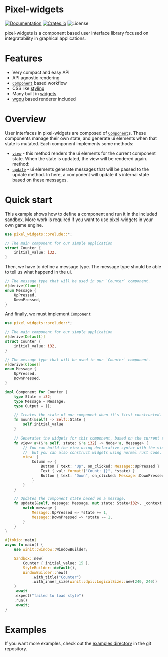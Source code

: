 # Pixel-widgets
[![Documentation](https://docs.rs/pixel-widgets/badge.svg)](https://docs.rs/pixel-widgets)
[![Crates.io](https://img.shields.io/crates/v/pixel-widgets.svg)](https://crates.io/crates/pixel-widgets)
![License](https://img.shields.io/crates/l/pixel-widgets.svg)

pixel-widgets is a component based user interface library focused on integratability in graphical applications.

# Features
- Very compact and easy API
- API agnostic rendering
- [`Component`](component/trait.Component.html) based workflow
- CSS like [styling](style/index.html)
- Many built in [widgets](widget/index.html)
- [wgpu](https://github.com/gfx-rs/wgpu) based renderer included

# Overview
User interfaces in pixel-widgets are composed of [`Component`](trait.Component.html)s. These components manage their own state, and generate ui elements when that state is mutated. Each component implements some methods:
- [`view`](trait.Component.html#tymethod.view) - this method renders the ui elements for the current component state. When the state is updated, the view will be rendered again.
method:
- [`update`](trait.Component.html#tymethod.update) - ui elements generate messages that will be passed to the update method. In here, a component will update it's internal state based on these messages.

# Quick start
This example shows how to define a component and run it in the included sandbox. More work is required if you want to use pixel-widgets in your own game engine.
```rust
use pixel_widgets::prelude::*;

// The main component for our simple application
struct Counter {
    initial_value: i32,
}
```

Then, we have to define a message type. The message type should be able to tell us what happend in the ui.
```rust
// The message type that will be used in our `Counter` component.
#[derive(Clone)]
enum Message {
    UpPressed,
    DownPressed,
}
```

And finally, we must implement [`Component`](component/trait.Component.html)
```rust no_run
use pixel_widgets::prelude::*;

// The main component for our simple application
#[derive(Default)]
struct Counter {
    initial_value: i32,
}

// The message type that will be used in our `Counter` component.
#[derive(Clone)]
enum Message {
    UpPressed,
    DownPressed,
}

impl Component for Counter {
    type State = i32;
    type Message = Message;
    type Output = ();

    // Creates the state of our component when it's first constructed.
    fn mount(&self) -> Self::State {
        self.initial_value
    }

    // Generates the widgets for this component, based on the current state.
    fn view<'a>(&'a self, state: &'a i32) -> Node<'a, Message> {
        // You can build the view using declarative syntax with the view! macro,
        //  but you can also construct widgets using normal rust code.
        view! {
            Column => {
                Button { text: "Up", on_clicked: Message::UpPressed }
                Text { val: format!("Count: {}", *state) }
                Button { text: "Down", on_clicked: Message::DownPressed }
            }
        }
    }

    // Updates the component state based on a message.
    fn update(&self, message: Message, mut state: State<i32>, _context: Context<Message, ()>) {
        match message {
            Message::UpPressed => *state += 1,
            Message::DownPressed => *state -= 1,
        }
    }
}

#[tokio::main]
async fn main() {
    use winit::window::WindowBuilder;

    Sandbox::new(
        Counter { initial_value: 15 }, 
        StyleBuilder::default(), 
        WindowBuilder::new()
            .with_title("Counter")
            .with_inner_size(winit::dpi::LogicalSize::new(240, 240))
    )
    .await
    .expect("failed to load style")
    .run()
    .await;
}
```
# Examples
If you want more examples, check out the [examples directory](https://github.com/Kurble/pixel-widgets/tree/master/examples) in the git repository.
